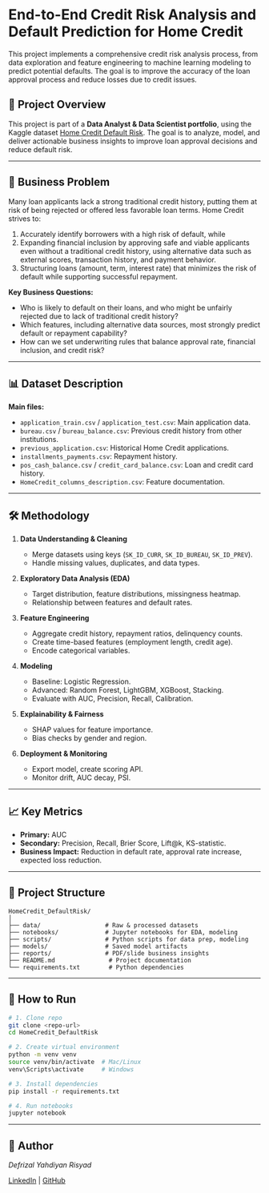 # **End-to-End Credit Risk Analysis and Default Prediction for Home Credit**

This project implements a comprehensive credit risk analysis process, from data exploration and feature engineering to machine learning modeling to predict potential defaults. The goal is to improve the accuracy of the loan approval process and reduce losses due to credit issues.

## 📌 Project Overview

This project is part of a **Data Analyst & Data Scientist portfolio**, using the Kaggle dataset [Home Credit Default Risk](https://www.kaggle.com/competitions/home-credit-default-risk/overview). The goal is to analyze, model, and deliver actionable business insights to improve loan approval decisions and reduce default risk.

---

## 🎯 Business Problem

Many loan applicants lack a strong traditional credit history, putting them at risk of being rejected or offered less favorable loan terms. Home Credit strives to:

1. Accurately identify borrowers with a high risk of default, while
2. Expanding financial inclusion by approving safe and viable applicants even without a traditional credit history, using alternative data such as external scores, transaction history, and payment behavior.
3. Structuring loans (amount, term, interest rate) that minimizes the risk of default while supporting successful repayment.

**Key Business Questions:**

* Who is likely to default on their loans, and who might be unfairly rejected due to lack of traditional credit history?
* Which features, including alternative data sources, most strongly predict default or repayment capability?
* How can we set underwriting rules that balance approval rate, financial inclusion, and credit risk?

---

## 📊 Dataset Description

**Main files:**

* `application_train.csv` / `application_test.csv`: Main application data.
* `bureau.csv` / `bureau_balance.csv`: Previous credit history from other institutions.
* `previous_application.csv`: Historical Home Credit applications.
* `installments_payments.csv`: Repayment history.
* `pos_cash_balance.csv` / `credit_card_balance.csv`: Loan and credit card history.
* `HomeCredit_columns_description.csv`: Feature documentation.

---

## 🛠 Methodology

1. **Data Understanding & Cleaning**

   * Merge datasets using keys (`SK_ID_CURR`, `SK_ID_BUREAU`, `SK_ID_PREV`).
   * Handle missing values, duplicates, and data types.

2. **Exploratory Data Analysis (EDA)**

   * Target distribution, feature distributions, missingness heatmap.
   * Relationship between features and default rates.

3. **Feature Engineering**

   * Aggregate credit history, repayment ratios, delinquency counts.
   * Create time-based features (employment length, credit age).
   * Encode categorical variables.

4. **Modeling**

   * Baseline: Logistic Regression.
   * Advanced: Random Forest, LightGBM, XGBoost, Stacking.
   * Evaluate with AUC, Precision, Recall, Calibration.

5. **Explainability & Fairness**

   * SHAP values for feature importance.
   * Bias checks by gender and region.

6. **Deployment & Monitoring**

   * Export model, create scoring API.
   * Monitor drift, AUC decay, PSI.

---

## 📈 Key Metrics

* **Primary:** AUC
* **Secondary:** Precision, Recall, Brier Score, Lift\@k, KS-statistic.
* **Business Impact:** Reduction in default rate, approval rate increase, expected loss reduction.

---

## 📂 Project Structure

```
HomeCredit_DefaultRisk/
│
├── data/                  # Raw & processed datasets
├── notebooks/             # Jupyter notebooks for EDA, modeling
├── scripts/               # Python scripts for data prep, modeling
├── models/                # Saved model artifacts
├── reports/               # PDF/slide business insights
├── README.md               # Project documentation
└── requirements.txt        # Python dependencies
```

---

## 🚀 How to Run

```bash
# 1. Clone repo
git clone <repo-url>
cd HomeCredit_DefaultRisk

# 2. Create virtual environment
python -m venv venv
source venv/bin/activate  # Mac/Linux
venv\Scripts\activate     # Windows

# 3. Install dependencies
pip install -r requirements.txt

# 4. Run notebooks
jupyter notebook
```

---

## 👤 Author

*Defrizal Yahdiyan Risyad*

[LinkedIn](https://www.linkedin.com/in/defrizalyr?lipi=urn%3Ali%3Apage%3Ad_flagship3_profile_view_base_contact_details%3BqZ%2B7dZzhS%2FCtdV82zspJFQ%3D%3D) | [GitHub](https://github.com/defrijay)

